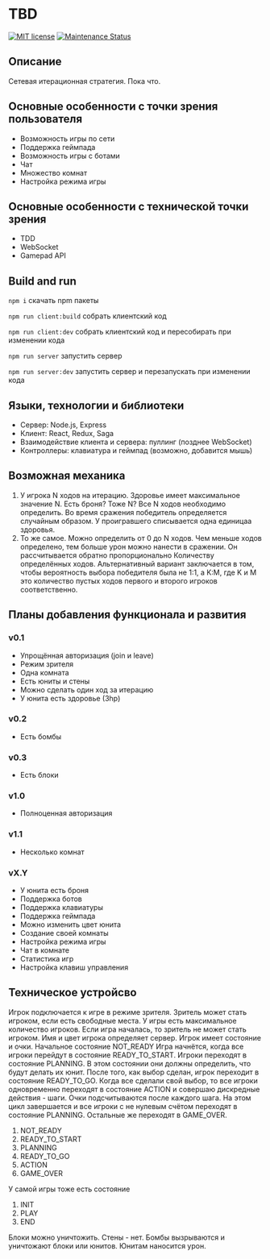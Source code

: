 # TBD

[![MIT license][license-badge]][license-url]
[![Maintenance Status][status-badge]][status-url]

## Описание

Сетевая итерационная стратегия. Пока что.

## Основные особенности с точки зрения пользователя
- Возможность игры по сети
- Поддержка геймпада
- Возможность игры с ботами
- Чат
- Множество комнат
- Настройка режима игры

## Основные особенности с технической точки зрения
- TDD
- WebSocket
- Gamepad API

## Build and run
`npm i` скачать npm пакеты

`npm run client:build` собрать клиентский код

`npm run client:dev` собрать клиентский код и пересобирать при изменении кода

`npm run server` запустить сервер

`npm run server:dev` запустить сервер и перезапускать при изменении кода

## Языки, технологии и библиотеки
- Сервер: Node.js, Express
- Клиент: React, Redux, Saga
- Взаимодействие клиента и сервера: пуллинг (позднее WebSocket)
- Контроллеры: клавиатура и геймпад (возможно, добавится мышь)

## Возможная механика
1. У игрока N ходов на итерацию. Здоровье имеет максимальное значение N. Есть броня? Тоже N? Все N ходов необходимо определить. Во время сражения победитель определяется случайным образом. У проигравшего списывается одна единицаа здоровья.
2. То же самое. Можно определить от 0 до N ходов. Чем меньше ходов определено, тем больше урон можно нанести в сражении. Он рассчитывается обратно пропорционально Количеству определённых ходов. Альтернативный вариант заключается в том, чтобы вероятность выбора победителя была не 1:1, а K:M, где K и M это количество пустых ходов первого и второго игроков соответственно.

## Планы добавления функционала и развития
### v0.1
- Упрощённая авторизация (join и leave)
- Режим зрителя
- Одна комната
- Есть юниты и стены
- Можно сделать один ход за итерацию
- У юнита есть здоровье (3hp)
### v0.2
- Есть бомбы
### v0.3
- Есть блоки
### v1.0
- Полноценная авторизация 
### v1.1
- Несколько комнат
### vX.Y
- У юнита есть броня
- Поддержка ботов
- Поддержка клавиатуры
- Поддержка геймпада
- Можно изменить цвет юнита
- Создание своей комнаты
- Настройка режима игры
- Чат в комнате
- Статистика игр
- Настройка клавиш управления

## Техническое устройсво
Игрок подключается к игре в режиме зрителя.
Зритель может стать игроком, если есть свободные места.
У игры есть максимальное количество игроков.
Если игра началась, то зритель не может стать игроком.
Имя и цвет игрока определяет сервер.
Игрок имеет состояние и очки.
Начальное состояние NOT_READY
Игра начнётся, когда все игроки перейдут в состояние READY_TO_START.
Игроки переходят в состояние PLANNING.
В этом состоянии они должны определить, что будут делать их юнит.
После того, как выбор сделан, игрок переходит в состояние READY_TO_GO.
Когда все сделали свой выбор, то все игроки одновременно переходят в состояние ACTION и совершаю дискредные действия - шаги.
Очки подсчитываются после каждого шага.
На этом цикл завершается и все игроки с не нулевым счётом переходят в состояние PLANNING.
Остальные же переходят в GAME_OVER.

1. NOT_READY
2. READY_TO_START
3. PLANNING
4. READY_TO_GO
5. ACTION
6. GAME_OVER

У самой игры тоже есть состояние
1.  INIT
2.  PLAY
3.  END

Блоки можно уничтожить.
Стены - нет.
Бомбы вызрываются и уничтожают блоки или юнитов.
Юнитам наносится урон.

[status-url]: https://github.com/vikian050194/tbd/pulse
[status-badge]: https://img.shields.io/github/last-commit/vikian050194/tbd.svg

[license-url]: https://github.com/vikian050194/tbd/blob/master/LICENSE
[license-badge]: https://img.shields.io/github/license/vikian050194/tbd.svg